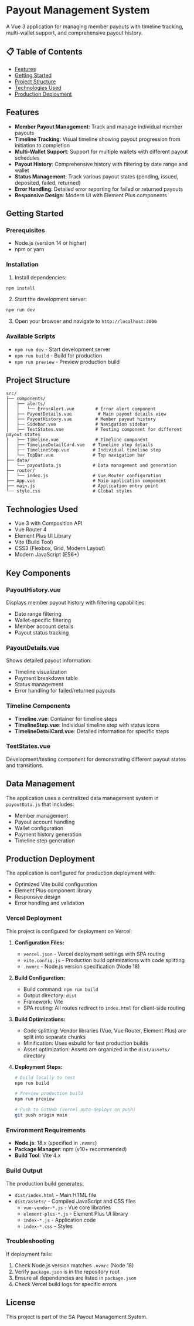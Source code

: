 # Payout Management System

A Vue 3 application for managing member payouts with timeline tracking, multi-wallet support, and comprehensive payout history.

## 📋 Table of Contents

- [Features](#features)
- [Getting Started](#getting-started)
- [Project Structure](#project-structure)
- [Technologies Used](#technologies-used)
- [Production Deployment](#production-deployment)

## Features

- **Member Payout Management**: Track and manage individual member payouts
- **Timeline Tracking**: Visual timeline showing payout progression from initiation to completion
- **Multi-Wallet Support**: Support for multiple wallets with different payout schedules
- **Payout History**: Comprehensive history with filtering by date range and wallet
- **Status Management**: Track various payout states (pending, issued, deposited, failed, returned)
- **Error Handling**: Detailed error reporting for failed or returned payouts
- **Responsive Design**: Modern UI with Element Plus components

## Getting Started

### Prerequisites

- Node.js (version 14 or higher)
- npm or yarn

### Installation

1. Install dependencies:
```bash
npm install
```

2. Start the development server:
```bash
npm run dev
```

3. Open your browser and navigate to `http://localhost:3000`

### Available Scripts

- `npm run dev` - Start development server
- `npm run build` - Build for production
- `npm run preview` - Preview production build

## Project Structure

```
src/
├── components/
│   ├── alerts/
│   │   └── ErrorAlert.vue        # Error alert component
│   ├── PayoutDetails.vue          # Main payout details view
│   ├── PayoutHistory.vue         # Member payout history
│   ├── Sidebar.vue               # Navigation sidebar
│   ├── TestStates.vue            # Testing component for different payout states
│   ├── Timeline.vue              # Timeline component
│   ├── TimelineDetailCard.vue   # Timeline step details
│   ├── TimelineStep.vue         # Individual timeline step
│   └── TopBar.vue               # Top navigation bar
├── data/
│   └── payoutData.js            # Data management and generation
├── router/
│   └── index.js                 # Vue Router configuration
├── App.vue                      # Main application component
├── main.js                      # Application entry point
└── style.css                    # Global styles
```

## Technologies Used

- Vue 3 with Composition API
- Vue Router 4
- Element Plus UI Library
- Vite (Build Tool)
- CSS3 (Flexbox, Grid, Modern Layout)
- Modern JavaScript (ES6+)

## Key Components

### PayoutHistory.vue
Displays member payout history with filtering capabilities:
- Date range filtering
- Wallet-specific filtering
- Member account details
- Payout status tracking

### PayoutDetails.vue
Shows detailed payout information:
- Timeline visualization
- Payment breakdown table
- Status management
- Error handling for failed/returned payouts

### Timeline Components
- **Timeline.vue**: Container for timeline steps
- **TimelineStep.vue**: Individual timeline step with status icons
- **TimelineDetailCard.vue**: Detailed information for specific steps

### TestStates.vue
Development/testing component for demonstrating different payout states and transitions.

## Data Management

The application uses a centralized data management system in `payoutData.js` that includes:
- Member management
- Payout account handling
- Wallet configuration
- Payment history generation
- Timeline step generation

## Production Deployment

The application is configured for production deployment with:
- Optimized Vite build configuration
- Element Plus component library
- Responsive design
- Error handling and validation

### Vercel Deployment

This project is configured for deployment on Vercel:

1. **Configuration Files:**
   - `vercel.json` - Vercel deployment settings with SPA routing
   - `vite.config.js` - Production build optimizations with code splitting
   - `.nvmrc` - Node.js version specification (Node 18)

2. **Build Configuration:**
   - Build command: `npm run build`
   - Output directory: `dist`
   - Framework: Vite
   - SPA routing: All routes redirect to `index.html` for client-side routing

3. **Build Optimizations:**
   - Code splitting: Vendor libraries (Vue, Vue Router, Element Plus) are split into separate chunks
   - Minification: Uses esbuild for fast production builds
   - Asset optimization: Assets are organized in the `dist/assets/` directory

4. **Deployment Steps:**
   ```bash
   # Build locally to test
   npm run build
   
   # Preview production build
   npm run preview
   
   # Push to GitHub (Vercel auto-deploys on push)
   git push origin main
   ```

### Environment Requirements

- **Node.js**: 18.x (specified in `.nvmrc`)
- **Package Manager**: npm (v10+ recommended)
- **Build Tool**: Vite 4.x

### Build Output

The production build generates:
- `dist/index.html` - Main HTML file
- `dist/assets/` - Compiled JavaScript and CSS files
  - `vue-vendor-*.js` - Vue core libraries
  - `element-plus-*.js` - Element Plus UI library
  - `index-*.js` - Application code
  - `index-*.css` - Styles

### Troubleshooting

If deployment fails:
1. Check Node.js version matches `.nvmrc` (Node 18)
2. Verify `package.json` is in the repository root
3. Ensure all dependencies are listed in `package.json`
4. Check Vercel build logs for specific errors

## License

This project is part of the SA Payout Management System.